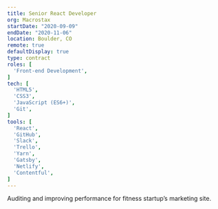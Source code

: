 ```yaml
---
title: Senior React Developer
org: Macrostax
startDate: "2020-09-09"
endDate: "2020-11-06"
location: Boulder, CO
remote: true
defaultDisplay: true
type: contract
roles: [
  'Front-end Development',
]
tech: [
  'HTML5',
  'CSS3',
  'JavaScript (ES6+)',
  'Git',
]
tools: [
  'React',
  'GitHub',
  'Slack',
  'Trello',
  'Yarn',
  'Gatsby',
  'Netlify',
  'Contentful',
]
---
```


Auditing and improving performance for fitness startup’s marketing site.